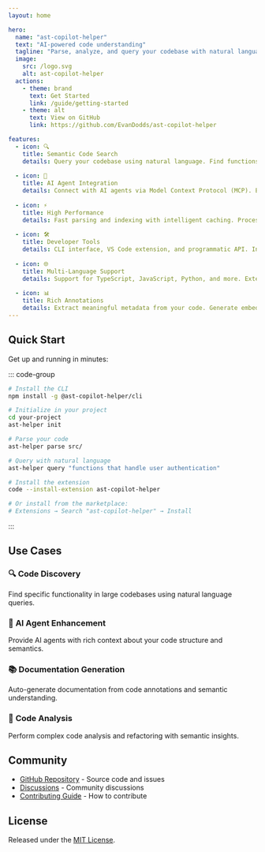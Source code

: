 ```yaml
---
layout: home

hero:
  name: "ast-copilot-helper"
  text: "AI-powered code understanding"
  tagline: "Parse, analyze, and query your codebase with natural language using AST annotations and semantic search"
  image:
    src: /logo.svg
    alt: ast-copilot-helper
  actions:
    - theme: brand
      text: Get Started
      link: /guide/getting-started
    - theme: alt
      text: View on GitHub
      link: https://github.com/EvanDodds/ast-copilot-helper

features:
  - icon: 🔍
    title: Semantic Code Search
    details: Query your codebase using natural language. Find functions, patterns, and logic with AI-powered semantic understanding.
    
  - icon: 🤖
    title: AI Agent Integration
    details: Connect with AI agents via Model Context Protocol (MCP). Enable agents to understand and navigate your code automatically.
    
  - icon: ⚡
    title: High Performance
    details: Fast parsing and indexing with intelligent caching. Process large codebases efficiently with incremental updates.
    
  - icon: 🛠️
    title: Developer Tools
    details: CLI interface, VS Code extension, and programmatic API. Integrate into your existing development workflow seamlessly.
    
  - icon: 🌐
    title: Multi-Language Support
    details: Support for TypeScript, JavaScript, Python, and more. Extensible parser architecture for additional languages.
    
  - icon: 📊
    title: Rich Annotations
    details: Extract meaningful metadata from your code. Generate embeddings and structured data for enhanced AI understanding.
---
```


## Quick Start

Get up and running in minutes:

::: code-group

```bash [npm]
# Install the CLI
npm install -g @ast-copilot-helper/cli

# Initialize in your project
cd your-project
ast-helper init

# Parse your code
ast-helper parse src/

# Query with natural language
ast-helper query "functions that handle user authentication"
```

```bash [VS Code]
# Install the extension
code --install-extension ast-copilot-helper

# Or install from the marketplace:
# Extensions → Search "ast-copilot-helper" → Install
```

:::

## Use Cases

### 🔍 **Code Discovery**
Find specific functionality in large codebases using natural language queries.

### 🤖 **AI Agent Enhancement** 
Provide AI agents with rich context about your code structure and semantics.

### 📚 **Documentation Generation**
Auto-generate documentation from code annotations and semantic understanding.

### 🧪 **Code Analysis**
Perform complex code analysis and refactoring with semantic insights.

## Community

- [GitHub Repository](https://github.com/EvanDodds/ast-copilot-helper) - Source code and issues
- [Discussions](https://github.com/EvanDodds/ast-copilot-helper/discussions) - Community discussions
- [Contributing Guide](/development/contributing) - How to contribute

## License

Released under the [MIT License](https://github.com/EvanDodds/ast-copilot-helper/blob/main/LICENSE).